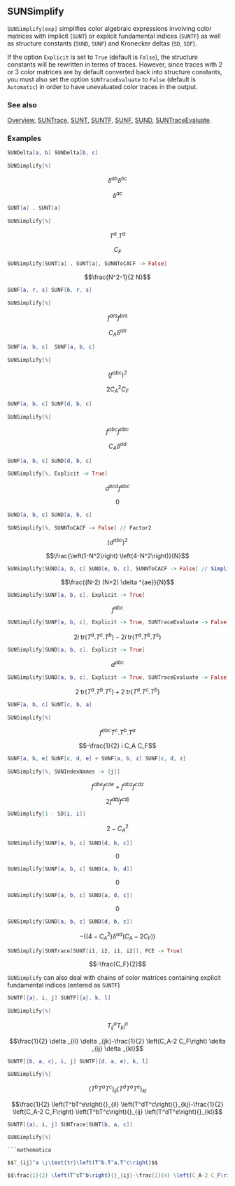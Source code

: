 ## SUNSimplify

`SUNSimplify[exp]` simplifies color algebraic expressions involving color matrices with implicit (`SUNT`) or explicit fundamental indices (`SUNTF`) as well as structure constants (`SUND`, `SUNF`) and Kronecker deltas (`SD`, `SDF`).

If the option `Explicit` is set to `True` (default is `False`), the structure constants will be rewritten in terms of traces. However, since traces with 2 or 3 color matrices are by default converted back into structure constants, you must also set the option `SUNTraceEvaluate` to `False` (default is `Automatic`) in order to have unevaluated color traces in the output.

### See also

[Overview](Extra/FeynCalc.md), [SUNTrace](SUNTrace.md), [SUNT](SUNT.md), [SUNTF](SUNTF.md), [SUNF](SUNF.md), [SUND](SUND.md), [SUNTraceEvaluate](SUNTraceEvaluate.md).

### Examples

```mathematica
SUNDelta[a, b] SUNDelta[b, c] 
 
SUNSimplify[%]
```

$$\delta ^{ab} \delta ^{bc}$$

$$\delta ^{ac}$$

```mathematica
SUNT[a] . SUNT[a] 
 
SUNSimplify[%]
```

$$T^a.T^a$$

$$C_F$$

```mathematica
SUNSimplify[SUNT[a] . SUNT[a], SUNNToCACF -> False]
```

$$\frac{N^2-1}{2 N}$$

```mathematica
SUNF[a, r, s] SUNF[b, r, s] 
 
SUNSimplify[%]
```

$$f^{ars} f^{brs}$$

$$C_A \delta ^{ab}$$

```mathematica
SUNF[a, b, c]  SUNF[a, b, c] 
 
SUNSimplify[%]
```

$$\left(f^{abc}\right)^2$$

$$2 C_A^2 C_F$$

```mathematica
SUNF[a, b, c] SUNF[d, b, c] 
 
SUNSimplify[%]
```

$$f^{abc} f^{dbc}$$

$$C_A \delta ^{ad}$$

```mathematica
SUNF[a, b, c] SUND[d, b, c] 
 
SUNSimplify[%, Explicit -> True]
```

$$d^{bcd} f^{abc}$$

$$0$$

```mathematica
SUND[a, b, c] SUND[a, b, c] 
 
SUNSimplify[%, SUNNToCACF -> False] // Factor2
```

$$\left(d^{abc}\right)^2$$

$$\frac{\left(1-N^2\right) \left(4-N^2\right)}{N}$$

```mathematica
SUNSimplify[SUND[a, b, c] SUND[e, b, c], SUNNToCACF -> False] // Simplify
```

$$\frac{(N-2) (N+2) \delta ^{ae}}{N}$$

```mathematica
SUNSimplify[SUNF[a, b, c], Explicit -> True]
```

$$f^{abc}$$

```mathematica
SUNSimplify[SUNF[a, b, c], Explicit -> True, SUNTraceEvaluate -> False]
```

$$2 i \;\text{tr}\left(T^a.T^c.T^b\right)-2 i \;\text{tr}\left(T^a.T^b.T^c\right)$$

```mathematica
SUNSimplify[SUND[a, b, c], Explicit -> True]
```

$$d^{abc}$$

```mathematica
SUNSimplify[SUND[a, b, c], Explicit -> True, SUNTraceEvaluate -> False]
```

$$2 \;\text{tr}\left(T^a.T^b.T^c\right)+2 \;\text{tr}\left(T^a.T^c.T^b\right)$$

```mathematica
SUNF[a, b, c] SUNT[c, b, a] 
 
SUNSimplify[%]
```

$$f^{abc} T^c.T^b.T^a$$

$$-\frac{1}{2} i C_A C_F$$

```mathematica
SUNF[a, b, e] SUNF[c, d, e] + SUNF[a, b, z] SUNF[c, d, z] 
 
SUNSimplify[%, SUNIndexNames -> {j}]
```

$$f^{abe} f^{cde}+f^{abz} f^{cdz}$$

$$2 f^{abj} f^{cdj}$$

```mathematica
SUNSimplify[1 - SD[i, i]]
```

$$2-C_A^2$$

```mathematica
SUNSimplify[SUNF[a, b, c] SUND[d, b, c]]
```

$$0$$

```mathematica
SUNSimplify[SUNF[a, b, c] SUND[a, b, d]]
```

$$0$$

```mathematica
SUNSimplify[SUNF[a, b, c] SUND[a, d, c]]
```

$$0$$

```mathematica
SUNSimplify[SUND[a, b, c] SUND[d, b, c]]
```

$$-\left(\left(4-C_A^2\right) \delta ^{ad} \left(C_A-2 C_F\right)\right)$$

```mathematica
SUNSimplify[SUNTrace[SUNT[i1, i2, i1, i2]], FCE -> True]
```

$$-\frac{C_F}{2}$$

`SUNSimplify` can also deal with chains of color matrices containing explicit fundamental indices (entered as `SUNTF`)

```mathematica
SUNTF[{a}, i, j] SUNTF[{a}, k, l] 
 
SUNSimplify[%]
```

$$T_{ij}^a T_{kl}^a$$

$$\frac{1}{2} \delta _{il} \delta _{jk}-\frac{1}{2} \left(C_A-2 C_F\right) \delta _{ij} \delta _{kl}$$

```mathematica
SUNTF[{b, a, c}, i, j] SUNTF[{d, a, e}, k, l] 
 
SUNSimplify[%]
```

$$\left(T^bT^aT^c\right){}_{ij} \left(T^dT^aT^e\right){}_{kl}$$

$$\frac{1}{2} \left(T^bT^e\right){}_{il} \left(T^dT^c\right){}_{kj}-\frac{1}{2} \left(C_A-2 C_F\right) \left(T^bT^c\right){}_{ij} \left(T^dT^e\right){}_{kl}$$

```mathematica
SUNTF[{a}, i, j] SUNTrace[SUNT[b, a, c]] 
 
SUNSimplify[%]

```mathematica

$$T_{ij}^a \;\text{tr}\left(T^b.T^a.T^c\right)$$

$$\frac{1}{2} \left(T^cT^b\right){}_{ij}-\frac{1}{4} \left(C_A-2 C_F\right) \delta ^{bc} \delta _{ij}$$